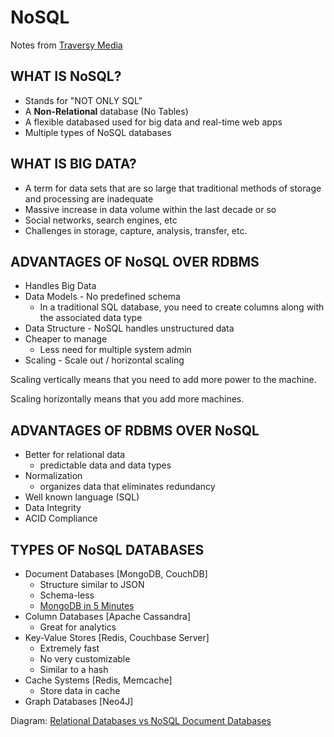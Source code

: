 # NoSQL

Notes from [Traversy Media](https://www.youtube.com/watch?v=uD3p_rZPBUQ)

## WHAT IS NoSQL?

- Stands for "NOT ONLY SQL"
- A **Non-Relational** database (No Tables)
- A flexible databased used for big data and real-time web apps
- Multiple types of NoSQL databases

## WHAT IS BIG DATA?

- A term for data sets that are so large that traditional methods of storage and processing are inadequate
- Massive increase in data volume within the last decade or so
- Social networks, search engines, etc
- Challenges in storage, capture, analysis, transfer, etc.

## ADVANTAGES OF NoSQL OVER RDBMS

- Handles Big Data
- Data Models - No predefined schema
  - In a traditional SQL database, you need to create columns along with the associated data type
- Data Structure - NoSQL handles unstructured data
- Cheaper to manage
  - Less need for multiple system admin
- Scaling - Scale out / horizontal scaling

Scaling vertically means that you need to add more power to the machine.

Scaling horizontally means that you add more machines.

## ADVANTAGES OF RDBMS OVER NoSQL

- Better for relational data
  - predictable data and data types
- Normalization
  - organizes data that eliminates redundancy
- Well known language (SQL)
- Data Integrity
- ACID Compliance

## TYPES OF NoSQL DATABASES

- Document Databases \[MongoDB, CouchDB\]
  - Structure similar to JSON
  - Schema-less
  - [MongoDB in 5 Minutes](https://www.youtube.com/watch?v=EE8ZTQxa0AM)
- Column Databases \[Apache Cassandra\]
  - Great for analytics
- Key-Value Stores \[Redis, Couchbase Server\]
  - Extremely fast
  - No very customizable
  - Similar to a hash
- Cache Systems \[Redis, Memcache\]
  - Store data in cache
- Graph Databases \[Neo4J\]

Diagram: [Relational Databases vs NoSQL Document Databases](https://lennilobel.files.wordpress.com/2015/07/i2.png)


